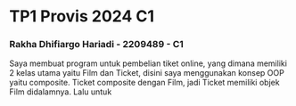 # TP1 Provis 2024 C1
### Rakha Dhifiargo Hariadi - 2209489 - C1

Saya membuat program untuk pembelian tiket online, yang dimana memiliki 2 kelas utama yaitu Film dan Ticket, disini saya menggunakan konsep OOP yaitu composite. Ticket composite dengan Film, jadi Ticket memiliki objek Film didalamnya.
Lalu untuk
